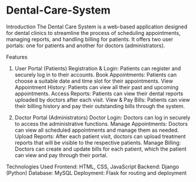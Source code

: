 # Dental-Care-System

Introduction
The Dental Care System is a web-based application designed for dental clinics to streamline the process of scheduling appointments, managing reports, and handling billing for patients. It offers two user portals: one for patients and another for doctors (administrators).

Features
1. User Portal (Patients)
Registration & Login: Patients can register and securely log in to their accounts.
Book Appointments: Patients can choose a suitable date and time slot for their appointments.
View Appointment History: Patients can view all their past and upcoming appointments.
Access Reports: Patients can view their dental reports uploaded by doctors after each visit.
View & Pay Bills: Patients can view their billing history and pay their outstanding bills through the system.

3. Doctor Portal (Administrators)
Doctor Login: Doctors can log in securely to access the administrative functions.
Manage Appointments: Doctors can view all scheduled appointments and manage them as needed.
Upload Reports: After each patient visit, doctors can upload treatment reports that will be visible to the respective patients.
Manage Billing: Doctors can create and update bills for each patient, which the patient can view and pay through their portal.

Technologies Used
Frontend: HTML, CSS, JavaScript
Backend: Django (Python)
Database: MySQL
Deployment: Flask for routing and deployment
